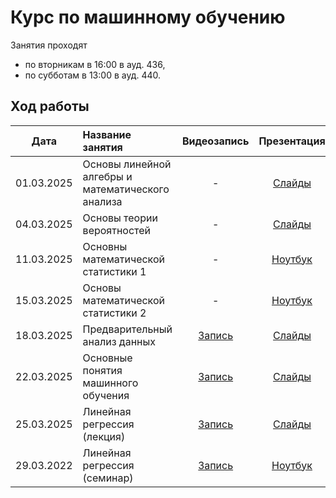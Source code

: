 # Курс по машинному обучению

Занятия проходят
- по вторникам в 16:00 в ауд. 436,
- по субботам в 13:00 в ауд. 440.

## Ход работы

| Дата   | Название занятия       | Видеозапись  | Презентация  | Домашка                  |
|:------:|:-----------------------|:------------:|:------------:|:------------------------:|
| 01.03.2025 | Основы линейной алгебры и математического анализа | - | [Слайды](01_Основы_линейной_алгебры_и_математического_анализа/Машинное_обучение_01.pdf) | - |
| 04.03.2025 | Основы теории вероятностей | - | [Слайды](02_Основы_теории_вероятностей/Машинное_обучение_02.pdf) | - |
| 11.03.2025 | Основны математической статистики 1 | - | [Ноутбук](03_Основы_математической_статистики_1/math.stat.ipynb) | - |
| 15.03.2025 | Основы математической статистики 2 | - | [Ноутбук](04_Основы_математической_статистики_2/math.stat2.ipynb) | [Задание](Домашние_задания\01_Основы_статистического_анализа\README.md)| 
| 18.03.2025 | Предварительный анализ данных | [Запись](https://youtu.be/-60BZOVtElQ?feature=shared) | [Слайды](05_Предварительный_анализ_данных/Машинное_обучение_05.pdf) | [Задание](Домашние_задания\02_Предварительный_анализ_данных\README.md) |  
| 22.03.2025 | Основные понятия машинного обучения | [Запись](https://youtu.be/r_NFsDiCygY?feature=shared) | [Слайды](06_Основные_понятия_машинного_обучения/Машинное_обучение_06.pdf) | - | 
| 25.03.2025 | Линейная регрессия (лекция) | [Запись](https://youtu.be/nmM98SZzp1E?feature=shared) | [Слайды](07_Линейная_регрессия_теория/Машинное_обучение_07.pdf) | - | 
| 29.03.2022 | Линейная регрессия (семинар) | [Запись](https://youtu.be/8RPlzBIwE38) | [Ноутбук](08_Линейная_регрессия_практика/lin-reg.ipynb) | [Задание](Домашние_задания\03_Линейная_регрессия\README.md) | 

